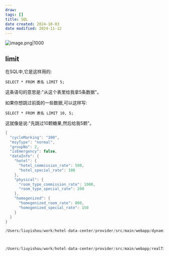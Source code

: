 ```yaml
---
draw:
tags: []
title: SQL
date created: 2024-10-03
date modified: 2024-11-12
---
```


![image.png|1000](https://imagehosting4picgo.oss-cn-beijing.aliyuncs.com/imagehosting/fix-dir%2Fpicgo%2Fpicgo-clipboard-images%2F2024%2F10%2F03%2F19-40-07-52b881783ca0b97348eed37fa772b69e-202410031940711-70c86a.png)

## limit

在SQL中,它是这样用的:

`SELECT * FROM 表名 LIMIT 5;`

这条语句的意思是:"从这个表里给我拿5条数据"。

如果你想跳过前面的一些数据,可以这样写:

`SELECT * FROM 表名 LIMIT 10, 5;`

这就像是说:"先跳过10颗糖果,然后给我5颗"。

```Java
{
  "cycleMarking": "300",
  "msyType": "normal",
  "groupNo": 2,
  "isEmergency": false,
  "dataInfo": {
    "hotel": {
      "hotel_commission_rate": 500,
      "hotel_special_rate": 100
    },
    "physical": {
      "room_type_commission_rate": 1000,
      "room_type_special_rate": 200
    },
    "homogenized": {
      "homogenized_room_rate": 800,
      "homogenized_special_rate": 150
    }
  }
}

```

```Java
/Users/liuyishou/work/hotel-data-center/provider/src/main/webapp/dynamicConfig/cleanUpNotFreshData.jsp



/Users/liuyishou/work/hotel-data-center/provider/src/main/webapp/realTimeRate/bucketRateTest.jsp
```
